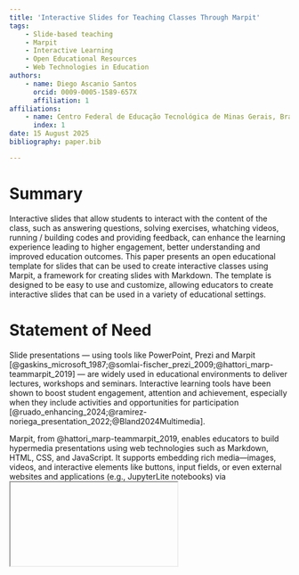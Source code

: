 ```yaml
---
title: 'Interactive Slides for Teaching Classes Through Marpit'
tags:
    - Slide-based teaching
    - Marpit
    - Interactive Learning
    - Open Educational Resources
    - Web Technologies in Education
authors:
    - name: Diego Ascanio Santos
      orcid: 0009-0005-1589-657X
      affiliation: 1
affiliations:
    - name: Centro Federal de Educação Tecnológica de Minas Gerais, Brazil
      index: 1
date: 15 August 2025
bibliography: paper.bib

---
```


# Summary

Interactive slides that allow students to interact with the content of the class, such as answering questions, solving exercises, whatching videos, running / building codes and providing feedback, can enhance the learning experience leading to higher engagement, better understanding and improved education outcomes. This paper presents an open educational template for slides that can be used to create interactive classes using Marpit, a framework for creating slides with Markdown. The template is designed to be easy to use and customize, allowing educators to create interactive slides that can be used in a variety of educational settings.

# Statement of Need

Slide presentations — using tools like PowerPoint, Prezi and Marpit [@gaskins_microsoft_1987;@somlai-fischer_prezi_2009;@hattori_marp-teammarpit_2019] — are widely used in educational environments to deliver lectures, workshops and seminars. Interactive learning tools have been shown to boost student engagement, attention and achievement, especially when they include activities and opportunities for participation [@ruado_enhancing_2024;@ramirez-noriega_presentation_2022;@Bland2024Multimedia].

Marpit, from @hattori_marp-teammarpit_2019, enables educators to build hypermedia presentations using web technologies such as Markdown, HTML, CSS, and JavaScript. It supports embedding rich media—images, videos, and interactive elements like buttons, input fields, or even external websites and applications (e.g., JupyterLite notebooks) via <iframe> tags. This versatility makes it suitable for creating engaging, interactive slides for diverse educational contexts, including online courses, workshops, and seminars.

# Usage 

It is expected from educators some background knowledge in web technologies and the repository management platform GitHub, as the basic template is meant to run inside GitHub Pages. It is posible to run marpit locally, but it is not the focus of this paper, as hosting slides on github pages is a free and easy way to share them with students.

Educators interested in using the template can follow the subsequent steps:

1. Head to [https://github.com/DiegoAscanio/template-aulas](https://github.com/DiegoAscanio/template-aulas) and click on the "Use this template" button to create a new repository based on the template.
2. Enable GitHub Pages in the repository settings, through settings > pages > build and deployment > source > github actions.
3. Go to the slides folder inside the repository root directory and create (edit) the numbered markdown files (01.md, 02.md, etc.) to create the markdown sldes.
4. Commit and push the changes after creating (editing) the slides to see the changes reflected in the GitHub Pages site.

Slides can be accessed through the URL:

```https://<GITHUB_USERNAME>.github.io/<REPOSITORY_NAME>```

where `<GITHUB_USERNAME>` is the GitHub username of the repository owner and `<REPOSITORY_NAME>` is the name of the slides repository created using the template.

# Results

There are several lectures created using the template and two slides of them, with signifficant interactive features, are listed and shown by the Figures 1, and 2, respectively, as examples of marpit capabilities.

![A Hypermedia Slide Containing Text and Video](https://i.imgur.com/TA0vfhT.png)

![A Hypermedia Slide Containing a Full Self-Running Interactive JupyterLite Notebook](https://i.imgur.com/G9eF85f.png)

# Code Availability and Examples

Two template repositories are available at:
- [https://github.com/DiegoAscanio/template-aulas](https://github.com/DiegoAscanio/template-aulas)
- [https://github.com/DiegoAscanio/exemplo-seminarios](https://github.com/DiegoAscanio/exemplo-seminarios)

The first one is a basic template for creating interactive slides using Marpit and GitHub Pages, while the second one is an example of a seminar created using the template with many interactive features.

At least two complete courses — ministered in portuguese — have been created using the template:

- [Electrical Circuit Analysis](https://diegoascanio.github.io/ace)
- [Microcontrollers Programming](https://diegoascanio.github.io/mpmc)

And even students have created seminars slides using the template:

- [Digital-Analog Conversion Seminar](https://juliarezende34.github.io/slides-micro)
- [Pulse Width Modulation Seminar](https://imarthz.github.io/Slide_Pwm)

# Conclusion

The proposed Marpit-based template is an open educational resource that enables educators to design interactive, media-rich slides, fostering greater student engagement and understanding. Its flexibility in integrating diverse web-based resources supports dynamic teaching approaches. While not its primary aim, the process of creating these slides can incidentally provide a valuable context for applying and reinforcing coding skills, offering an additional layer of learning through coding itself. By remaining openly available and easily adaptable, the template invites replication, customization, and extension across diverse educational settings.

# References
